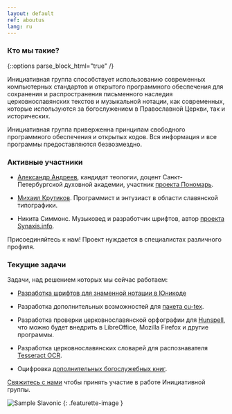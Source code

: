 ```yaml
---
layout: default
ref: aboutus
lang: ru
---
```

### Кто мы такие?

{::options parse_block_html="true" /}
<div class="row"><div class="col-md-9">

Инициативная группа способствует использованию современных компьютерных 
стандартов и открытого программного обеспечения для сохранения и распространения
письменного наследия церковнославянских текстов и музыкальной нотации,
как современных, которые используются за богослужением в 
Православной Церкви, так и исторических.

Инициативная группа приверженна принципам свободного программного обеспечения и открытых кодов. 
Вся информация и все программы предоставляются безвозмездно.

### Активные участники

* [Александр Андреев](https://orthodoxtheologicalschool.academia.edu/AleksandrAndreev),
  кандидат теологии, доцент Санкт-Петербургской духовной академии, участник [проекта Пономарь](https://www.ponomar.net/).

* [Михаил Крутиков](https://github.com/pgmmpk). Программист и энтузиаст в области славянской типографики.

* Никита Симмонс. Музыковед и разработчик шрифтов, автор [проекта Synaxis.info](http://www.synaxis.info/).

Присоединяйтесь к нам! Проект нуждается в специалистах различного профиля.

### Текущие задачи

Задачи, над решением которых мы сейчас работаем:

* [Разработка шрифтов для знаменной нотации в Юникоде](music.html)

* Разработка дополнительных возможностей для [пакета cu-tex](https://github.com/slavonic/cu-tex).

* Разработка проверки церковнославянской орфографии для [Hunspell](https://hunspell.github.io/),
что можно будет внедрить в LibreOffice, Mozilla Firefox и другие программы.

* Разработка церковнославянских словарей для распознавателя
[Tesseract OCR](https://github.com/tesseract-ocr/tesseract). 

* Оцифровка [дополнительных богослужебных книг](http://minei.ru/minea/advanced).

[Свяжитесь с нами](https://www.ponomar.net/mailman/listinfo/sci-users_ponomar.net)
чтобы принять участие в работе Инициативной группы.

</div><div class="col-md-3 hidden-sm-down">

![Sample Slavonic](https://www.ponomar.net/images/sample_page.png)
{: .featurette-image }

</div></div>
